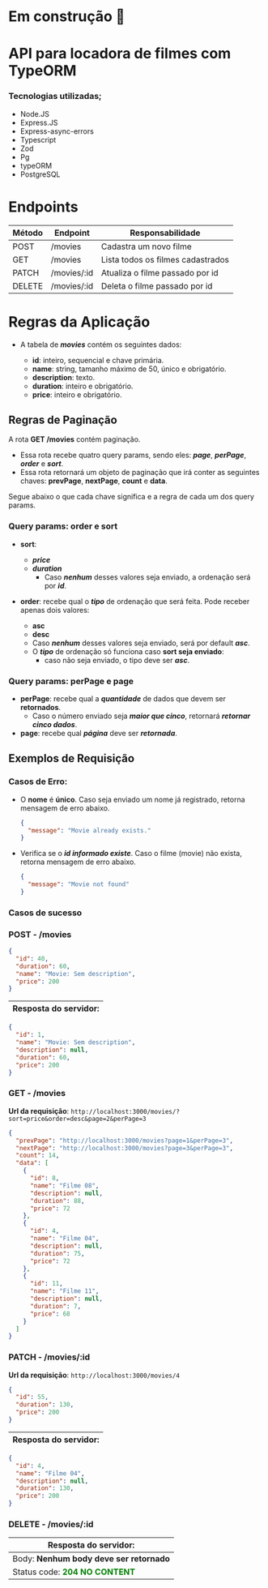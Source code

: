 # Em construção 🚧

# API para locadora de filmes com TypeORM

### Tecnologias utilizadas;

- Node.JS
- Express.JS
- Express-async-errors
- Typescript
- Zod
- Pg
- typeORM
- PostgreSQL

# Endpoints

| Método | Endpoint    | Responsabilidade                  |
| ------ | ----------- | --------------------------------- |
| POST   | /movies     | Cadastra um novo filme            |
| GET    | /movies     | Lista todos os filmes cadastrados |
| PATCH  | /movies/:id | Atualiza o filme passado por id   |
| DELETE | /movies/:id | Deleta o filme passado por id     |

# Regras da Aplicação

- A tabela de **_movies_** contém os seguintes dados:

  - **id**: inteiro, sequencial e chave primária.
  - **name**: string, tamanho máximo de 50, único e obrigatório.
  - **description**: texto.
  - **duration**: inteiro e obrigatório.
  - **price**: inteiro e obrigatório.

## **Regras de Paginação**

A rota **GET /movies** contém paginação.

- Essa rota recebe quatro query params, sendo eles: **_page_**, **_perPage_**, **_order_** e **_sort_**.
- Essa rota retornará um objeto de paginação que irá conter as seguintes chaves: **prevPage**, **nextPage**, **count** e **data**.

Segue abaixo o que cada chave significa e a regra de cada um dos query params.

### **Query params: order e sort**

- **sort**:

  - **_price_**
  - **_duration_**
    - Caso **_nenhum_** desses valores seja enviado, a ordenação será por **_id_**.

- **order**: recebe qual o **_tipo_** de ordenação que será feita. Pode receber apenas dois valores:
  - **asc**
  - **desc**
  - Caso **_nenhum_** desses valores seja enviado, será por default **_asc_**.
  - O **_tipo_** de ordenação só funciona caso **sort seja enviado**:
    - caso não seja enviado, o tipo deve ser **_asc_**.

### **Query params: perPage e page**

- **perPage**: recebe qual a **_quantidade_** de dados que devem ser **retornados**.
  - Caso o número enviado seja **_maior que cinco_**, retornará **_retornar cinco dados_**.
- **page**: recebe qual **_página_** deve ser **_retornada_**.

## **Exemplos de Requisição**

### **Casos de Erro:**

- O **nome** é **único**. Caso seja enviado um nome já registrado, retorna mensagem de erro abaixo.

  ```json
  {
    "message": "Movie already exists."
  }
  ```

- Verifica se o **_id informado existe_**. Caso o filme (movie) não exista, retorna mensagem de erro abaixo.

  ```json
  {
    "message": "Movie not found"
  }
  ```

### **Casos de sucesso**

### **POST - /movies**

```json
{
  "id": 40,
  "duration": 60,
  "name": "Movie: Sem description",
  "price": 200
}
```

| Resposta do servidor: |
| --------------------- |

```json
{
  "id": 1,
  "name": "Movie: Sem description",
  "description": null,
  "duration": 60,
  "price": 200
}
```

### **GET - /movies**

**Url da requisição**: `http://localhost:3000/movies/?sort=price&order=desc&page=2&perPage=3`

```json
{
  "prevPage": "http://localhost:3000/movies?page=1&perPage=3",
  "nextPage": "http://localhost:3000/movies?page=3&perPage=3",
  "count": 14,
  "data": [
    {
      "id": 8,
      "name": "Filme 08",
      "description": null,
      "duration": 88,
      "price": 72
    },
    {
      "id": 4,
      "name": "Filme 04",
      "description": null,
      "duration": 75,
      "price": 72
    },
    {
      "id": 11,
      "name": "Filme 11",
      "description": null,
      "duration": 7,
      "price": 68
    }
  ]
}
```

### **PATCH - /movies/:id**

**Url da requisição**: `http://localhost:3000/movies/4`

```json
{
  "id": 55,
  "duration": 130,
  "price": 200
}
```

| Resposta do servidor: |
| --------------------- |

```json
{
  "id": 4,
  "name": "Filme 04",
  "description": null,
  "duration": 130,
  "price": 200
}
```

### **DELETE - /movies/:id**

| Resposta do servidor:                                  |
| ------------------------------------------------------ |
| Body: **Nenhum body deve ser retornado**               |
| Status code: <b style="color:green">204 NO CONTENT</b> |
